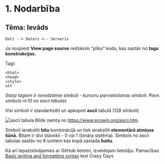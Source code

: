 # 1. Nodarbība

## Tēma: Ievāds

```
Dati --> Dators <-- Serveris
```

Ja nospiest **View page sourse** redzēsim "pliku" kodu, kas sastāv no **tagu konstrukcijas.**

Tagi:

```
<html>
<head>
<style>
utt
```

_Starp tagiem ir neredzāmie simboli - kursoru parvietošanas simboli. Piem. simbols nr.10 no ascii tabulas_

Visi simboli ir standartizēti un apkopoti **ascii** tabulā (128 simboli)

![ascii tabula](http://www.ecowin.org/aulas/resources/tables/asciitable.jpg)
Bilde ņemta no https://www.ecowin.org/ascii.htm

Simboli ierakstīti **bitu** kombinācijā un tiek ierakstīti **elementārā atmiņas šūnā.**
Bitam ir divi stāvokli - 0 vai 1 (bināra sistēma).
Simbols no ascii tabulas sastāv no 8 unitiem kas kopā sastada **baitu.**

Kā arī iepazistinājamies ar GitHub lietotni, izveidojam lietotāju.
Pamacības [Basic writing and formatting syntax](https://docs.github.com/en/get-started/writing-on-github/getting-started-with-writing-and-formatting-on-github/basic-writing-and-formatting-syntax#headings)
test
Crazy Days
